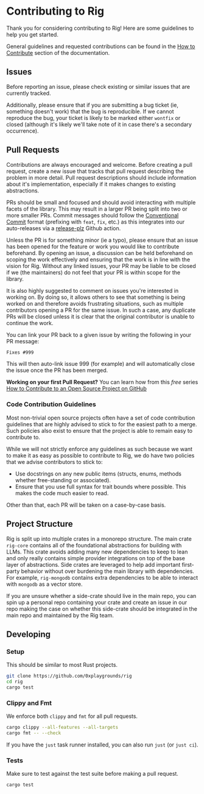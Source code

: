 # Contributing to Rig

Thank you for considering contributing to Rig! Here are some guidelines to help you get started.

General guidelines and requested contributions can be found in the [How to Contribute](https://docs.rig.rs/docs/how_to_contribute) section of the documentation.

## Issues
Before reporting an issue, please check existing or similar issues that are currently tracked.

Additionally, please ensure that if you are submitting a bug ticket (ie, something doesn't work) that the bug is reproducible. If we cannot reproduce the bug, your ticket is likely to be marked either `wontfix` or closed (although it's likely we'll take note of it in case there's a secondary occurrence).

## Pull Requests

Contributions are always encouraged and welcome. Before creating a pull request, create a new issue that tracks that pull request describing the problem in more detail. Pull request descriptions should include information about it's implementation, especially if it makes changes to existing abstractions.

PRs should be small and focused and should avoid interacting with multiple facets of the library. This may result in a larger PR being split into two or more smaller PRs. Commit messages should follow the [Conventional Commit](https://conventionalcommits.org/en/v1.0.0) format (prefixing with `feat`, `fix`, etc.) as this integrates into our auto-releases via a [release-plz](https://github.com/MarcoIeni/release-plz) Github action.

Unless the PR is for something minor (ie a typo), please ensure that an issue has been opened for the feature or work you would like to contribute beforehand. By opening an issue, a discussion can be held beforehand on scoping the work effectively and ensuring that the work is in line with the vision for Rig. Without any linked issues, your PR may be liable to be closed if we (the maintainers) do not feel that your PR is within scope for the library.

It is also highly suggested to comment on issues you're interested in working on. By doing so, it allows others to see that something is being worked on and therefore avoids frustrating situations, such as multiple contributors opening a PR for the same issue. In such a case, any duplicate PRs will be closed unless it is clear that the original contributor is unable to continue the work.

You can link your PR back to a given issue by writing the following in your PR message:
```md
Fixes #999
```

This will then auto-link issue 999 (for example) and will automatically close the issue once the PR has been merged.

**Working on your first Pull Request?** You can learn how from this *free* series [How to Contribute to an Open Source Project on GitHub](https://kcd.im/pull-request)

### Code Contribution Guidelines
Most non-trivial open source projects often have a set of code contribution guidelines that are highly advised to stick to for the easiest path to a merge. Such policies also exist to ensure that the project is able to remain easy to contribute to.

While we will not strictly enforce any guidelines as such because we want to make it as easy as possible to contribute to Rig, we do have two policies that we advise contributors to stick to:
- Use docstrings on any new public items (structs, enums, methods whether free-standing or associated).
- Ensure that you use full syntax for trait bounds where possible. This makes the code much easier to read.

Other than that, each PR will be taken on a case-by-case basis.

## Project Structure

Rig is split up into multiple crates in a monorepo structure. The main crate `rig-core` contains all of the foundational abstractions for building with LLMs. This crate avoids adding many new dependencies to keep to lean and only really contains simple provider integrations on top of the base layer of abstractions. Side crates are leveraged to help add important first-party behavior without over burdening the main library with dependencies. For example, `rig-mongodb` contains extra dependencies to be able to interact with `mongodb` as a vector store.

If you are unsure whether a side-crate should live in the main repo, you can spin up a personal repo containing your crate and create an issue in our repo making the case on whether this side-crate should be integrated in the main repo and maintained by the Rig team.


## Developing

### Setup

This should be similar to most Rust projects.

```bash
git clone https://github.com/0xplaygrounds/rig
cd rig
cargo test
```

### Clippy and Fmt

We enforce both `clippy` and `fmt` for all pull requests.

```bash
cargo clippy --all-features --all-targets
cargo fmt -- --check
```

If you have the `just` task runner installed, you can also run `just` (or `just ci`).

### Tests

Make sure to test against the test suite before making a pull request.

```bash
cargo test
```
